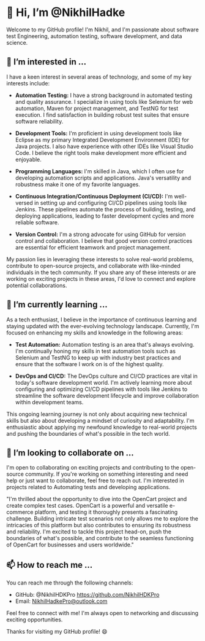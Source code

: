 # 👋 Hi, I’m @NikhilHadke

Welcome to my GitHub profile! I'm Nikhil, and I'm passionate about software test Engineering, automation testing, software development, and data science.

## 👀 I’m interested in ...

I have a keen interest in several areas of technology, and some of my key interests include:

- **Automation Testing:** I have a strong background in automated testing and quality assurance. I specialize in using tools like Selenium for web automation, Maven for project management, and TestNG for test execution. I find satisfaction in building robust test suites that ensure software reliability.

- **Development Tools:** I'm proficient in using development tools like Eclipse as my primary Integrated Development Environment (IDE) for Java projects. I also have experience with other IDEs like Visual Studio Code. I believe the right tools make development more efficient and enjoyable.

- **Programming Languages:** I'm skilled in Java, which I often use for developing automation scripts and applications. Java's versatility and robustness make it one of my favorite languages.

- **Continuous Integration/Continuous Deployment (CI/CD):** I'm well-versed in setting up and configuring CI/CD pipelines using tools like Jenkins. These pipelines automate the process of building, testing, and deploying applications, leading to faster development cycles and more reliable software.

- **Version Control:** I'm a strong advocate for using GitHub for version control and collaboration. I believe that good version control practices are essential for efficient teamwork and project management.

My passion lies in leveraging these interests to solve real-world problems, contribute to open-source projects, and collaborate with like-minded individuals in the tech community. If you share any of these interests or are working on exciting projects in these areas, I'd love to connect and explore potential collaborations.

## 🌱 I’m currently learning ...

As a tech enthusiast, I believe in the importance of continuous learning and staying updated with the ever-evolving technology landscape. Currently, I'm focused on enhancing my skills and knowledge in the following areas:

- **Test Automation:** Automation testing is an area that's always evolving. I'm continually honing my skills in test automation tools such as Selenium and TestNG to keep up with industry best practices and ensure that the software I work on is of the highest quality.

- **DevOps and CI/CD:** The DevOps culture and CI/CD practices are vital in today's software development world. I'm actively learning more about configuring
  and optimizing CI/CD pipelines with tools like Jenkins to streamline the software development lifecycle and improve collaboration within development teams.

This ongoing learning journey is not only about acquiring new technical skills but also about developing a mindset of curiosity and adaptability. I'm enthusiastic about applying my newfound knowledge to real-world projects and pushing the boundaries of what's possible in the tech world.

## 💞️ I’m looking to collaborate on ...

I'm open to collaborating on exciting projects and contributing to the open-source community. If you're working on something interesting and need help or just want to collaborate, feel free to reach out. I'm interested in projects related to Automating tests and developing applications.

"I'm thrilled about the opportunity to dive into the OpenCart project and create complex test cases. OpenCart is a powerful and versatile e-commerce platform, and testing it thoroughly presents a fascinating challenge. Building intricate test scenarios not only allows me to explore the intricacies of this platform but also contributes to ensuring its robustness and reliability. I'm excited to tackle this project head-on, push the boundaries of what's possible, and contribute to the seamless functioning of OpenCart for businesses and users worldwide."

## 📫 How to reach me ...

You can reach me through the following channels:

- GitHub: @NikhilHDKPro https://github.com/NikhilHDKPro
- Email: NikhilHadkePro@outlook.com

Feel free to connect with me! I'm always open to networking and discussing exciting opportunities.

Thanks for visiting my GitHub profile! 😄

